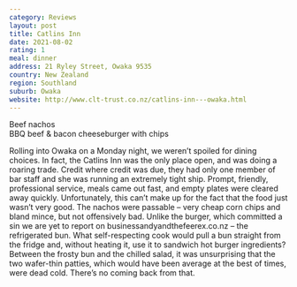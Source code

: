 ```yaml
---
category: Reviews
layout: post
title: Catlins Inn
date: 2021-08-02
rating: 1
meal: dinner
address: 21 Ryley Street, Owaka 9535
country: New Zealand
region: Southland
suburb: Owaka
website: http://www.clt-trust.co.nz/catlins-inn---owaka.html
---
```

Beef nachos  
BBQ beef & bacon cheeseburger with chips  

Rolling into Owaka on a Monday night, we weren’t spoiled for dining choices. In fact, the Catlins Inn was the only place open, and was doing a roaring trade. Credit where credit was due, they had only one member of bar staff and she was running an extremely tight ship. Prompt, friendly, professional service, meals came out fast, and empty plates were cleared away quickly. Unfortunately, this can’t make up for the fact that the food just wasn’t very good. The nachos were passable – very cheap corn chips and bland mince, but not offensively bad. Unlike the burger, which committed a sin we are yet to report on businessandyandthefeerex.co.nz – the refrigerated bun. What self-respecting cook would pull a bun straight from the fridge and, without heating it, use it to sandwich hot burger ingredients? Between the frosty bun and the chilled salad, it was unsurprising that the two wafer-thin patties, which would have been average at the best of times, were dead cold. There’s no coming back from that. 
